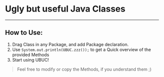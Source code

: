 Ugly but useful Java Classes
====
----------
## How to Use: ##
1. Drag Class in any Package, and add Package declaration.
2. Use `System.out.println(UBUC.zzz());` to get a Quick overview of the provided Methods
3. Start using UBUC!

> Feel free to modify or copy the Methods, if you understand them ;)
